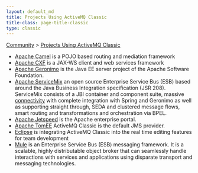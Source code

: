 ```yaml
---
layout: default_md
title: Projects Using ActiveMQ Classic
title-class: page-title-classic
type: classic
---
```


[Community](community) > [Projects Using ActiveMQ Classic](projects-using-activemq-classic)

* [Apache Camel](https://camel.apache.org/) is a POJO based routing and mediation framework
* [Apache CXF](https://cxf.apache.org/) is a JAX-WS client and web services framework
* [Apache Geronimo](http://geronimo.apache.org/) is the Java EE server project of the Apache Software Foundation.
* [Apache ServiceMix](https://servicemix.apache.org/) an open source Enterprise Service Bus (ESB) based around the Java Business Integration specification (JSR 208). ServiceMix consists of a JBI container and component suite, massive [connectivity](http://incubator.apache.org/servicemix/Components) with complete integration with Spring and Geronimo as well as supporting straight through, SEDA and clustered message flows, smart routing and transformations and orchestration via BPEL.
* [Apache Jetspeed](http://portals.apache.org/jetspeed-2/) is the Apache enterprise portal.
* [Apache TomEE](http://openejb.apache.org) ActiveMQ Classic is the default JMS provider.
* [Eclipse](http://www.eclipse.org/) is integrating ActiveMQ Classic into the real time editing features for team development
* [Mule](https://www.mulesoft.com/) is an Enterprise Service Bus (ESB) messaging framework. It is a scalable, highly distributable object broker that can seamlessly handle interactions with services and applications using disparate transport and messaging technologies.

